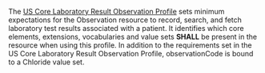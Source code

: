 The [US Core Laboratory Result Observation Profile](http://hl7.org/fhir/us/core/StructureDefinition/us-core-observation-lab) sets minimum expectations for the Observation resource to record, search, and fetch laboratory test results associated with a patient. It identifies which core elements, extensions, vocabularies and value sets **SHALL** be present in the resource when using this profile. In addition to the requirements set in the US Core Laboratory Result Observation Profile, observationCode is bound to a Chloride value set.